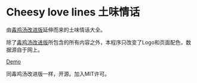 # Cheesy love lines 土味情话

由[毒鸡汤改进版](https://dukeyin.com/soup/)延伸而来的土味情话大全。

除了[毒鸡汤改进版](https://github.com/yduke/soup)所包含的所有内容之外，本程序只改变了Logo和页面配色，数据源自于网上。

[Demo](https://dukeyin.com/love)

同毒鸡汤改进版一样，开源。加入MIT许可。


